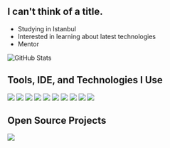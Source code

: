 ## I can't think of a title.

- Studying in Istanbul
- Interested in learning about latest technologies
- Mentor

![GitHub Stats](https://github-readme-stats.vercel.app/api?username=ZiyadF296&theme=dark)

## Tools, IDE, and Technologies I Use
![](https://img.shields.io/badge/Code-Dart-Informational?logo=dart)
![](https://img.shields.io/badge/Code-Flutter-Informational?logo=flutter)
![](https://img.shields.io/badge/Code-Express-Informational?logo=express)
![](https://img.shields.io/badge/Code-Python-Informational?logo=python)
![](https://img.shields.io/badge/Editor-VSCode-Informational?logo=visualstudiocode)
![](https://img.shields.io/badge/Cloud-GCP-Informational?logo=googlecloud)
![](https://img.shields.io/badge/Code-JavaScript-Informational?logo=javascript)
![](https://img.shields.io/badge/Code-Typescript-Informational?logo=typescript)
![](https://img.shields.io/badge/Code-Java-Informational?logo=java)
![](https://img.shields.io/badge/Cloud-Firebase-Informational?logo=firebase)

## Open Source Projects
<a href="https://github.com/FlutterMatic/desktop"><img align="center" src="https://github-readme-stats.vercel.app/api/pin/?username=ZiyadF296&theme=dark&hide_border=true&repo=desktop"/></a>
